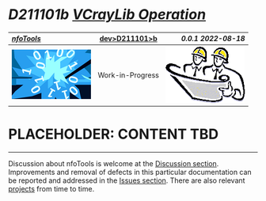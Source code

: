 <!-- index.md 0.0.1                 UTF-8                          2023-05-07
     ----1----|----2----|----3----|----4----|----5----|----6----|----7----|--*

                        D211101b: VCRAYLIB OPERATION
     -->

# ***D211101b** [VCrayLib Operation](.)*

| ***[nfoTools](../../../)*** | [dev](../../)[>D211101](../)[>b](.) | ***0.0.1 2022-08-18*** |
| :--                |       :-:          | --: |
| ![nfotools](../../../images/nfoWorks-2014-06-02-1702-LogoSmall.png) | Work-in-Progress | ![Hard Hat Area](../../../images/hardhat-logo.gif) |

# PLACEHOLDER: CONTENT TBD



----

Discussion about nfoTools is welcome at the
[Discussion section](https://github.com/orcmid/nfoTools/discussions).
Improvements and removal of defects in this particular documentation can be
reported and addressed in the
[Issues section](https://github.com/orcmid/nfoTools/issues).  There are also
relevant [projects](https://github.com/orcmid/nfoTools/projects?type=classic)
from time to time.

<!-- ----1----|----2----|----3----|----4----|----5----|----6----|----7----|--*

     0.0.1 2023-05-07T18:33Z Adjust to new location
     0.0.0 2022-08-18T18:05Z Create Initial Placeholder

                       *** end D211101b/index.md ***
     -->
